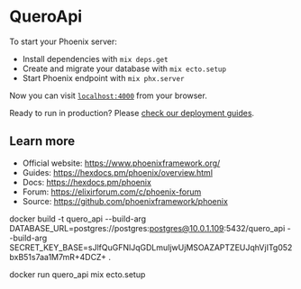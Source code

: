 # QueroApi

To start your Phoenix server:

- Install dependencies with `mix deps.get`
- Create and migrate your database with `mix ecto.setup`
- Start Phoenix endpoint with `mix phx.server`

Now you can visit [`localhost:4000`](http://localhost:4000) from your browser.

Ready to run in production? Please [check our deployment guides](https://hexdocs.pm/phoenix/deployment.html).

## Learn more

- Official website: https://www.phoenixframework.org/
- Guides: https://hexdocs.pm/phoenix/overview.html
- Docs: https://hexdocs.pm/phoenix
- Forum: https://elixirforum.com/c/phoenix-forum
- Source: https://github.com/phoenixframework/phoenix

docker build -t quero_api --build-arg DATABASE_URL=postgres://postgres:postgres@10.0.1.109:5432/quero_api --build-arg SECRET_KEY_BASE=sJlfQuGFNlJqGDLmuIjwUjMSOAZAPTZEUJqhVjITg052bxB51s7aa1M7mR+4DCZ+ .

docker run quero_api mix ecto.setup

